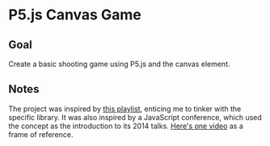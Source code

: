 # P5.js Canvas Game

<!-- ## [Live Demo]() -->

## Goal

Create a basic shooting game using P5.js and the canvas element.

## Notes

The project was inspired by [this playlist](https://www.youtube.com/playlist?list=PLRqwX-V7Uu6Zy51Q-x9tMWIv9cueOFTFA), enticing me to tinker with the specific library. It was also inspired by a JavaScript conference, which used the concept as the introduction to its 2014 talks. [Here's one video](https://www.youtube.com/watch?v=rxDM7OgPuKU) as a frame of reference.
